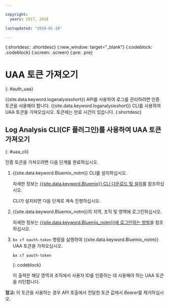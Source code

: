```yaml
---

copyright:
  years: 2017, 2018

lastupdated: "2018-01-10"

---
```



{:shortdesc: .shortdesc}
{:new_window: target="_blank"}
{:codeblock: .codeblock}
{:screen: .screen}
{:pre: .pre}


# UAA 토큰 가져오기
{: #auth_uaa}

{{site.data.keyword.loganalysisshort}} API를 사용하여 로그를 관리하려면 인증 토큰을 사용해야 합니다. {{site.data.keyword.loganalysisshort}} CLI를 사용하여 UAA 토큰을 가져오십시오. 토큰에는 만료 시간이 있습니다.
{:shortdesc}

		
## Log Analysis CLI(CF 플러그인)를 사용하여 UAA 토큰 가져오기
{: #uaa_cli}


인증 토큰을 가져오려면 다음 단계를 완료하십시오. 

1. {{site.data.keyword.Bluemix_notm}} CLI를 설치하십시오. 

   자세한 정보는 [{{site.data.keyword.Bluemix}} CLI 다운로드 및 설치](/docs/cli/reference/bluemix_cli/download_cli.html#download_install)를 참조하십시오.
   
   CLI가 설치되면 다음 단계로 계속 진행하십시오. 
    
2. {{site.data.keyword.Bluemix_notm}}의 지역, 조직 및 영역에 로그인하십시오. 

    자세한 정보는 [{{site.data.keyword.Bluemix_notm}}에 로그인하는 방법](/docs/services/CloudLogAnalysis/qa/cli_qa.html#login)을 참조하십시오.
	
3. `bx cf oauth-token` 명령을 실행하여 {{site.data.keyword.Bluemix_notm}} UAA 토큰을 가져오십시오. 

    ```
	bx cf oauth-token
	```
	{: codeblock}
	
	이 출력은 해당 영역과 조직에서 사용자 ID를 인증하는 데 사용해야 하는 UAA 토큰을 리턴합니다.
	

**참고:** 이 토큰을 사용하는 경우 API 호출에서 전달한 토큰 값에서 *Bearer*를 제거하십시오.
